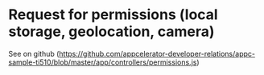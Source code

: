 # Request for permissions (local storage, geolocation, camera)

See on github (https://github.com/appcelerator-developer-relations/appc-sample-ti510/blob/master/app/controllers/permissions.js)    
